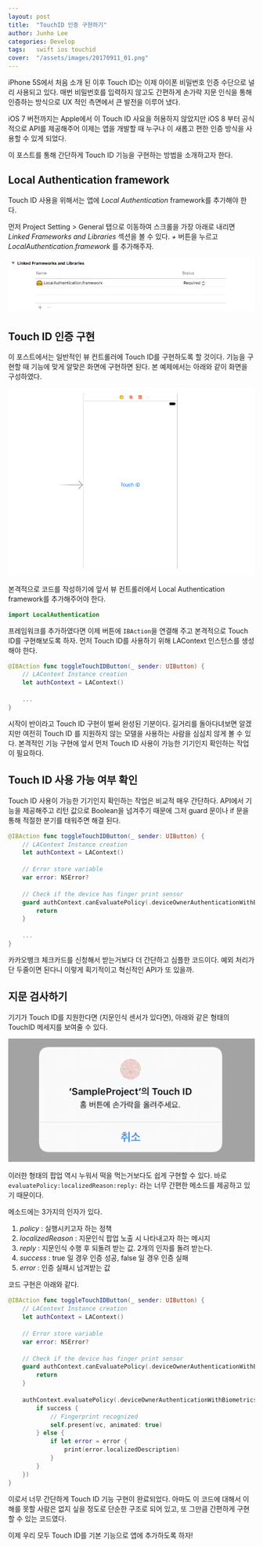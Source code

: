 ```yaml
---
layout: post
title:  "TouchID 인증 구현하기"
author: Junho Lee
categories: Develop
tags:	swift ios touchid
cover:  "/assets/images/20170911_01.png"
---
```



iPhone 5S에서 처음 소개 된 이후 Touch ID는 이제 아이폰 비밀번호 인증 수단으로 널리 사용되고 있다. 매번 비밀번호를 입력하지 않고도 간편하게 손가락 지문 인식을 통해 인증하는 방식으로 UX 적인 측면에서 큰 발전을 이루어 냈다.

iOS 7 버전까지는 Apple에서 이 Touch ID 사요을 허용하지 않았지만 iOS 8 부터 공식적으로 API를 제공해주어 이제는 앱을 개발할 때 누구나 이 새롭고 편한 인증 방식을 사용할 수 있게 되었다.

이 포스트를 통해 간단하게 Touch ID 기능을 구현하는 방법을 소개하고자 한다.

## Local Authentication framework
Touch ID 사용을 위해서는 앱에 *Local Authentication* framework를 추가해야 한다.

먼저 Project Setting > General 탭으로 이동하여 스크롤을 가장 아래로 내리면 *Linked Frameworks and Libraries* 섹션을 볼 수 있다. *+* 버튼을 누르고 *LocalAuthentication.framework* 를 추가해주자.

<img src="/assets/images/20170911_02.png" title="">

## Touch ID 인증 구현
이 포스트에서는 일반적인 뷰 컨트롤러에 Touch ID를 구현하도록 할 것이다. 기능을 구현할 때 기능에 맞게 알맞은 화면에 구현하면 된다. 본 예제에서는 아래와 같이 화면을 구성하였다.

<img src="/assets/images/20170911_03.png" title="">

본격적으로 코드를 작성하기에 앞서 뷰 컨트롤러에서 Local Authentication framework를 추가해주어야 한다.

```swift
import LocalAuthentication
```

프레임워크를 추가하였다면 이제 버튼에 `IBAction`을 연결해 주고 본격적으로 Touch ID를 구현해보도록 하자. 먼저 Touch ID를 사용하기 위해 LAContext 인스턴스를 생성해야 한다.

```swift
@IBAction func toggleTouchIDButton(_ sender: UIButton) {
    // LAContext Instance creation
    let authContext = LAContext()

    ...
}
```

시작이 반이라고 Touch ID 구현이 벌써 완성된 기분이다. 길거리를 돌아다녀보면 알겠지만 여전히 Touch ID 를 지원하지 않는 모델을 사용하는 사람을 심심치 않게 볼 수 있다. 본격적인 기능 구현에 앞서 먼저 Touch ID 사용이 가능한 기기인지 확인하는 작업이 필요하다.

## Touch ID 사용 가능 여부 확인
Touch ID 사용이 가능한 기기인지 확인하는 작업은 비교적 매우 간단하다. API에서 기능을 제공해주고 리턴 값으로 Boolean을 넘겨주기 때문에 그저 guard 문이나 if 문을 통해 적절한 분기를 태워주면 해결 된다.

```swift
@IBAction func toggleTouchIDButton(_ sender: UIButton) {
    // LAContext Instance creation
    let authContext = LAContext()

    // Error store variable
    var error: NSError?

    // Check if the device has finger print sensor
    guard authContext.canEvaluatePolicy(.deviceOwnerAuthenticationWithBiometrics, error: &error) else {
        return
    }

    ...
}
```

카카오뱅크 체크카드를 신청해서 받는거보다 더 간단하고 심플한 코드이다. 예외 처리가 단 두줄이면 된다니 이렇게 획기적이고 혁신적인 API가 또 있을까.

## 지문 검사하기
기기가 Touch ID를 지원한다면 (지문인식 센서가 있다면), 아래와 같은 형태의 TouchID 메세지를 보여줄 수 있다.

<img src="/assets/images/20170911_04.png" title="">

이러한 형태의 팝업 역시 누워서 떡을 먹는거보다도 쉽게 구현할 수 있다. 바로 `evaluatePolicy:localizedReason:reply:` 라는 너무 간편한 메소드를 제공하고 있기 때문이다.

메소드에는 3가지의 인자가 있다.
1. *policy* : 실행시키고자 하는 정책
2. *localizedReason* : 지문인식 팝업 노출 시 나타내고자 하는 메시지
3. *reply* : 지문인식 수행 후 되돌려 받는 값. 2개의 인자를 돌려 받는다.
1. *success* : true 일 경우 인증 성공, false 일 경우 인증 실패
2. *error* : 인증 실패시 넘겨받는 값

코드 구현은 아래와 같다.

```swift
@IBAction func toggleTouchIDButton(_ sender: UIButton) {
    // LAContext Instance creation
    let authContext = LAContext()

    // Error store variable
    var error: NSError?

    // Check if the device has finger print sensor
    guard authContext.canEvaluatePolicy(.deviceOwnerAuthenticationWithBiometrics, error: &error) else {
        return
    }

    authContext.evaluatePolicy(.deviceOwnerAuthenticationWithBiometrics, localizedReason: "홈 버튼에 손가락을 올려주세요.", reply: { success, error in
        if success {
            // Fingerprint recognized
            self.present(vc, animated: true)
        } else {
            if let error = error {
                print(error.localizedDescription)
            }
        }
    })
}
```

이로서 너무 간단하게 Touch ID 기능 구현이 완료되었다. 아마도 이 코드에 대해서 이해를 못할 사람은 없지 싶을 정도로 단순한 구조로 되어 있고, 또 그만큼 간편하게 구현할 수 있는 코드였다.

이제 우리 모두 Touch ID를 기본 기능으로 앱에 추가하도록 하자!

[jekyll]:      http://jekyllrb.com
[jekyll-gh]:   https://github.com/jekyll/jekyll
[jekyll-help]: https://github.com/jekyll/jekyll-help
[highlight]:   https://highlightjs.org/
[lightbox]:    http://lokeshdhakar.com/projects/lightbox2/
[jekyll-archive]: https://github.com/jekyll/jekyll-archives
[liquid]: https://github.com/Shopify/liquid/wiki/Liquid-for-Designers
